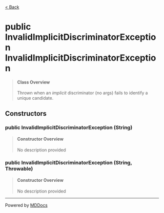 [< Back](../README.md)
# public InvalidImplicitDiscriminatorException InvalidImplicitDiscriminatorException #
>#### Class Overview ####
>Thrown when an <em>implicit</em> discriminator (no args) fails to identify
 a unique candidate.
## Constructors ##
### public InvalidImplicitDiscriminatorException (String) ###
>#### Constructor Overview ####
>No description provided
>
### public InvalidImplicitDiscriminatorException (String, Throwable) ###
>#### Constructor Overview ####
>No description provided
>

---
Powered by [MDDocs](https://github.com/VRCube/MDDocs)